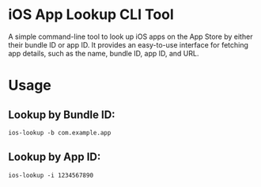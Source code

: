 # iOS App Lookup CLI Tool
A simple command-line tool to look up iOS apps on the App Store by either their bundle ID or app ID. It provides an easy-to-use interface for fetching app details, such as the name, bundle ID, app ID, and URL.

# Usage

## Lookup by Bundle ID:
`ios-lookup -b com.example.app`

## Lookup by App ID:
`ios-lookup -i 1234567890`
